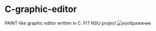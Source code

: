 # C-graphic-editor
PAINT-like graphic editor written in C. FIT NSU project
![изображение](https://github.com/user-attachments/assets/74dbd64f-10d5-4319-80d8-daffa55d9df4)

